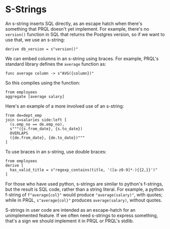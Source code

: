 # S-Strings

An s-string inserts SQL directly, as an escape hatch when there's something that PRQL
doesn't yet implement. For example, there's no `version()` function in SQL that
returns the Postgres version, so if we want to use that, we use an s-string:

```prql
derive db_version = s"version()"
```

We can embed columns in an s-string using braces. For example, PRQL's standard
library defines the `average` function as:

```prql_no_test
func average column -> s"AVG({column})"
```

So this compiles using the function:

```prql
from employees
aggregate [average salary]
```

Here's an example of a more involved use of an s-string:

```prql
from de=dept_emp
join s=salaries side:left [
  (s.emp_no == de.emp_no),
  s"""({s.from_date}, {s.to_date})
  OVERLAPS
  ({de.from_date}, {de.to_date})"""
]
```

To use braces in an s-string, use double braces:

```prql
from employees
derive [
  has_valid_title = s"regexp_contains(title, '([a-z0-9]*-){{2,}}')"
]
```

For those who have used python, s-strings are similar to python's f-strings, but
the result is SQL code, rather than a string literal. For example, a python
f-string of `f"average{col}"` would produce `"average(salary)"`, with quotes;
while in PRQL, `s"average{col}"` produces `average(salary)`, without quotes.

S-strings in user code are intended as an escape-hatch for an unimplemented
feature. If we often need s-strings to express something, that's a sign we
should implement it in PRQL or PRQL's stdlib.
